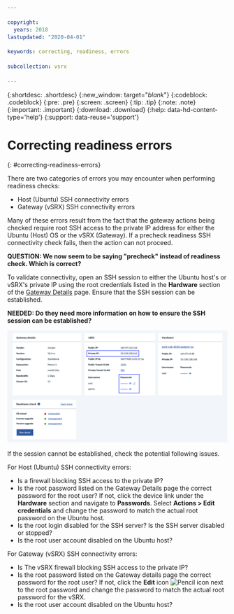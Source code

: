```yaml
---

copyright:
  years: 2018
lastupdated: "2020-04-01"

keywords: correcting, readiness, errors

subcollection: vsrx

---
```


{:shortdesc: .shortdesc}
{:new_window: target="_blank_"}
{:codeblock: .codeblock}
{:pre: .pre}
{:screen: .screen}
{:tip: .tip}
{:note: .note}
{:important: .important}
{:download: .download}
{:help: data-hd-content-type='help'}
{:support: data-reuse='support'}

# Correcting readiness errors
{: #correcting-readiness-errors}

There are two categories of errors you may encounter when performing readiness checks:

  * Host (Ubuntu) SSH connectivity errors
  * Gateway (vSRX) SSH connectivity errors

Many of these errors result from the fact that the gateway actions being checked require root SSH access to the private IP address for either the Ubuntu (Host) OS or the vSRX (Gateway). If a precheck readiness SSH connectivity check fails, then the action can not proceed.

**QUESTION: We now seem to be saying "precheck" instead of readiness check. Which is correct?**

To validate connectivity, open an SSH session to either the Ubuntu host's or vSRX's private IP using the root credentials listed in the **Hardware** section of the [Gateway Details](/docs/infrastructure/vsrx?topic=gateway-appliance-viewing-gateway-appliance-details) page. Ensure that the SSH session can be established.

**NEEDED: Do they need more information on how to ensure the SSH session can be established?**

  ![SSH credentials](images/readiness_correcting.png "SSH credentials")

If the session cannot be established, check the potential following issues.

For Host (Ubuntu) SSH connectivity errors:

  * Is a firewall blocking SSH access to the private IP?
  * Is the root password listed on the Gateway Details page the correct password for the root user?
  If not, click the device link under the **Hardware** section and navigate to **Passwords**. Select **Actions > Edit credentials** and change the password to match the actual root password on the Ubuntu host.
  * Is the root login disabled for the SSH server? Is the SSH server disabled or stopped?
  * Is the root user account disabled on the Ubuntu host?

For Gateway (vSRX) SSH connectivity errors:

  * Is The vSRX firewall blocking SSH access to the private IP?
  * Is the root password listed on the Gateway details page the correct password for the root user?
  If not, click the **Edit** icon ![Pencil icon](../../icons/edit-tagging.svg) next to the root password and change the password to match the actual root password for the vSRX.
  * Is the root user account disabled on the Ubuntu host?
